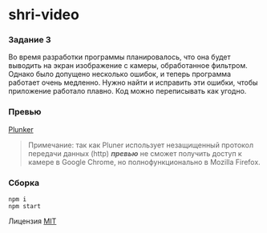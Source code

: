 # shri-video

### Задание 3
Во время разработки программы планировалось, что она будет выводить на экран изображение с камеры, обработанное фильтром.
Однако было допущено несколько ошибок, и теперь программа работает очень медленно. Нужно найти и исправить эти ошибки,
чтобы приложение работало плавно. Код можно переписывать как угодно.

### Превью
[Plunker](http://plnkr.co/wRP3Bx56HJnye5KHQLsh)

>Примечание: так как Pluner использует незащищенный протокол передачи данных (http) ***превью*** не сможет получить доступ к камере в Google Chrome, но полнофункционально в Mozilla Firefox.

### Сборка
```
npm i
npm start
```

Лицензия [MIT](LICENSE.md)
